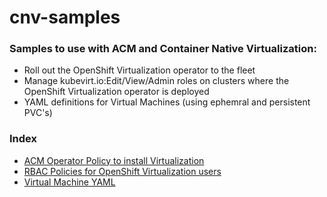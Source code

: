 # cnv-samples
### Samples to use with ACM and Container Native Virtualization:
  * Roll out the OpenShift Virtualization operator to the fleet
  * Manage kubevirt.io:Edit/View/Admin roles on clusters where the OpenShift Virtualization operator is deployed
  * YAML definitions for Virtual Machines (using ephemral and persistent PVC's)

### Index
  * [ACM Operator Policy to install Virtualization](./cnv-operator-install)
  * [RBAC Policies for OpenShift Virtualization users](./fleet-user-rolebinding-policy)
  * [Virtual Machine YAML](./virtual-machines)

